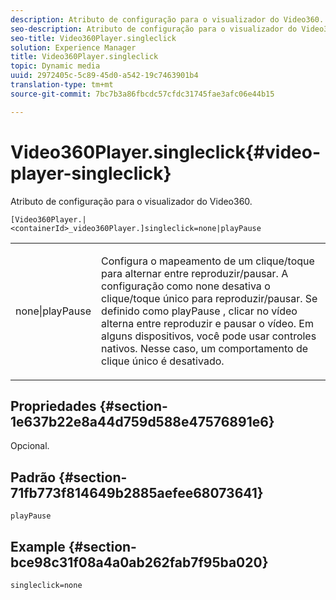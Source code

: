 ```yaml
---
description: Atributo de configuração para o visualizador do Video360.
seo-description: Atributo de configuração para o visualizador do Video360.
seo-title: Video360Player.singleclick
solution: Experience Manager
title: Video360Player.singleclick
topic: Dynamic media
uuid: 2972405c-5c89-45d0-a542-19c7463901b4
translation-type: tm+mt
source-git-commit: 7bc7b3a86fbcdc57cfdc31745fae3afc06e44b15

---
```



# Video360Player.singleclick{#video-player-singleclick}

Atributo de configuração para o visualizador do Video360.

`[Video360Player.|<containerId>_video360Player.]singleclick=none|playPause`

<table id="table_441553CD34C94A58A9D7CBF772DEDDB6"> 
 <tbody> 
  <tr> 
   <td colname="col1"> <p> <span class="codeph"> none|playPause</span> </p> </td> 
   <td colname="col2"> <p> Configura o mapeamento de um clique/toque para alternar entre reproduzir/pausar. A configuração como <span class="codeph"> none</span> desativa o clique/toque único para reproduzir/pausar. Se definido como <span class="codeph"> playPause</span> , clicar no vídeo alterna entre reproduzir e pausar o vídeo. Em alguns dispositivos, você pode usar controles nativos. Nesse caso, um comportamento de clique <span class="codeph"> único</span> é desativado. </p> </td> 
  </tr> 
 </tbody> 
</table>

## Propriedades {#section-1e637b22e8a44d759d588e47576891e6}

Opcional.

## Padrão {#section-71fb773f814649b2885aefee68073641}

`playPause`

## Example {#section-bce98c31f08a4a0ab262fab7f95ba020}

```
singleclick=none
```


